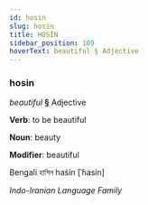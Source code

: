 ```yaml
---
id: hosin
slug: hosin
title: HOSİN
sidebar_position: 109
hoverText: beautiful § Adjective
---
```


### hosin

*beautiful* **§** Adjective

**Verb**: to be beautiful

**Noun**: beauty

**Modifier**: beautiful

Bengali হাসিন haśin [ˈɦasin]

*Indo-Iranian Language Family*